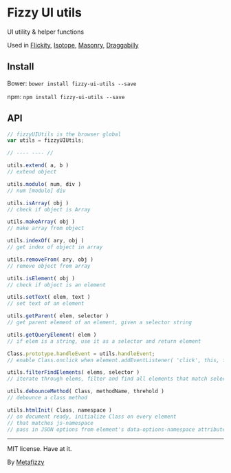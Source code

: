 # Fizzy UI utils

UI utility & helper functions

Used in [Flickity](http://flickity.metafizzy.co), [Isotope](http://isotope.metafizzy.co), [Masonry](http://masonry.desandro.com), [Draggabilly](http://draggabilly.desandro.com)

## Install

Bower: `bower install fizzy-ui-utils --save`

npm: `npm install fizzy-ui-utils --save`

## API

``` js
// fizzyUIUtils is the browser global
var utils = fizzyUIUtils;

// ---- ---- //

utils.extend( a, b )
// extend object

utils.modulo( num, div )
// num [modulo] div

utils.isArray( obj )
// check if object is Array

utils.makeArray( obj )
// make array from object

utils.indexOf( ary, obj )
// get index of object in array

utils.removeFrom( ary, obj )
// remove object from array

utils.isElement( obj )
// check if object is an element

utils.setText( elem, text )
// set text of an element

utils.getParent( elem, selector )
// get parent element of an element, given a selector string

utils.getQueryElement( elem )
// if elem is a string, use it as a selector and return element

Class.prototype.handleEvent = utils.handleEvent;
// enable Class.onclick when element.addEventListener( 'click', this, false )

utils.filterFindElements( elems, selector )
// iterate through elems, filter and find all elements that match selector

utils.debounceMethod( Class, methodName, threhold )
// debounce a class method

utils.htmlInit( Class, namespace )
// on document ready, initialize Class on every element
// that matches js-namespace
// pass in JSON options from element's data-options-namespace attribute
```

---

MIT license. Have at it.

By [Metafizzy](http://metafizzy.co)
